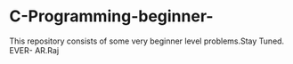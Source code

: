 # C-Programming-beginner-
This repository consists of some very beginner level problems.Stay Tuned. EVER- AR.Raj
